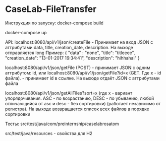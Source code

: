 # CaseLab-FileTransfer

Инструкция по запуску:
 docker-compose build
 
 docker-compose up

API: 
  localhost:8080/api/v1/json/createFile - Принимает на вход JSON с аттрибутами data, title, creation_date, description. На выходе отправляется long
  Пример: {
            "data" : "none",
            "title": "titleeee",
            "creation_date": "13-01-2017 16:34:41",
            "description": "hihhahai"
          }

  localhost:8080/api/v1/json/getFile (POST) - принимает JSON с одним аттрибутом: id, или localhost:8080/api/v1/json/getFile?id=x (GET. Где x - id файла). - принимает id в ссылке. На выходе отдаёт JSON с аттрибутами файла

  localhost:8080/api/v1/json/getAllFiles?sort=x (где x - вариант упорядочивания. ASC - по возрастанию, DESC - по убыванию, любой отличающийся от asc и desc - без сортировки) (работает независимо от регистра). На выходе возвращается список всех файлов в порядке сортировки

Тесты: src/test/java/com/preinternship/caselabrosatom

src/test/java/resources - свойства для H2

